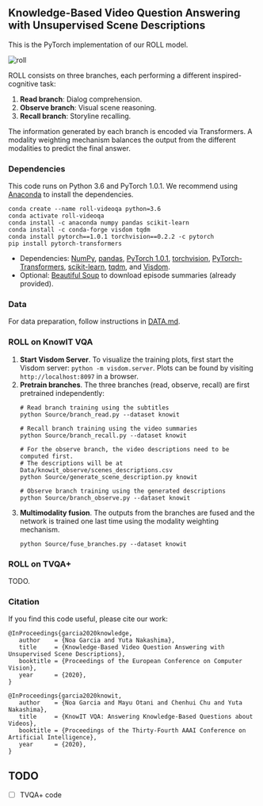 ## Knowledge-Based Video Question Answering with Unsupervised Scene Descriptions

This is the PyTorch implementation of our ROLL model. 

![roll](https://github.com/noagarcia/ROLL-VideoQA/blob/master/Images/model.png?raw=true)

ROLL consists on three branches, each performing a different inspired-cognitive task:
1) **Read branch**: Dialog comprehension.
2) **Observe branch**: Visual scene reasoning.
3) **Recall branch**: Storyline recalling. 

The information generated by each branch is encoded via Transformers. A modality weighting mechanism balances the output from the different modalities to predict the final answer.

### Dependencies

This code runs on Python 3.6 and PyTorch 1.0.1. We recommend using [Anaconda](https://www.anaconda.com/) to install the dependencies.
```
conda create --name roll-videoqa python=3.6
conda activate roll-videoqa
conda install -c anaconda numpy pandas scikit-learn 
conda install -c conda-forge visdom tqdm
conda install pytorch==1.0.1 torchvision==0.2.2 -c pytorch
pip install pytorch-transformers
```
 * Dependencies: [NumPy](https://numpy.org/), [pandas](https://pandas.pydata.org/), [PyTorch 1.0.1](https://pytorch.org/), [torchvision](https://pytorch.org/docs/stable/torchvision/index.html), [PyTorch-Transformers](https://pypi.org/project/pytorch-transformers/), 
[scikit-learn](https://scikit-learn.org/), [tqdm](https://github.com/tqdm/tqdm), and [Visdom](https://github.com/facebookresearch/visdom).
* Optional: [Beautiful Soup](https://www.crummy.com/software/BeautifulSoup/bs4/doc/) to download episode summaries (already provided).


### Data

For data preparation, follow instructions in [DATA.md](DATA.md).


### ROLL on KnowIT VQA

1. **Start Visdom Server**. To visualize the training plots, first start the Visdom server: `python -m visdom.server`. 
Plots can be found by visiting `http://localhost:8097` in a browser.
2. **Pretrain branches**. The three branches (read, observe, recall) are first pretrained independently:
    ```
    # Read branch training using the subtitles
    python Source/branch_read.py --dataset knowit
    
    # Recall branch training using the video summaries
    python Source/branch_recall.py --dataset knowit
    
    # For the observe branch, the video descriptions need to be computed first.
    # The descriptions will be at Data/knowit_observe/scenes_descriptions.csv
    python Source/generate_scene_description.py knowit
    
    # Observe branch training using the generated descriptions
    python Source/branch_observe.py --dataset knowit
    ```
3. **Multimodality fusion**. The outputs from the branches are fused and the network is trained one last time using the modality weighting mechanism.
    ```
    python Source/fuse_branches.py --dataset knowit
    ```

### ROLL on TVQA+
TODO.

### Citation

If you find this code useful, please cite our work:

````
@InProceedings{garcia2020knowledge,
   author    = {Noa Garcia and Yuta Nakashima},
   title     = {Knowledge-Based Video Question Answering with Unsupervised Scene Descriptions},
   booktitle = {Proceedings of the European Conference on Computer Vision},
   year      = {2020},
}
````

````
@InProceedings{garcia2020knowit,
   author    = {Noa Garcia and Mayu Otani and Chenhui Chu and Yuta Nakashima},
   title     = {KnowIT VQA: Answering Knowledge-Based Questions about Videos},
   booktitle = {Proceedings of the Thirty-Fourth AAAI Conference on Artificial Intelligence},
   year      = {2020},
}
````

## TODO
- [ ] TVQA+ code

